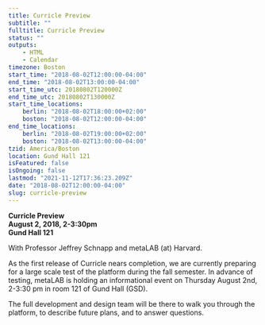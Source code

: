 ```yaml
---
title: Curricle Preview
subtitle: ""
fulltitle: Curricle Preview
status: ""
outputs:
    - HTML
    - Calendar
timezone: Boston
start_time: "2018-08-02T12:00:00-04:00"
end_time: "2018-08-02T13:00:00-04:00"
start_time_utc: 20180802T120000Z
end_time_utc: 20180802T130000Z
start_time_locations:
    berlin: "2018-08-02T18:00:00+02:00"
    boston: "2018-08-02T12:00:00-04:00"
end_time_locations:
    berlin: "2018-08-02T19:00:00+02:00"
    boston: "2018-08-02T13:00:00-04:00"
tzid: America/Boston
location: Gund Hall 121
isFeatured: false
isOngoing: false
lastmod: "2021-11-12T17:36:23.209Z"
date: "2018-08-02T12:00:00-04:00"
slug: curricle-preview
---
```

**Curricle Preview<br />
August 2, 2018, 2-3:30pm<br />
Gund Hall 121**

With Professor Jeffrey Schnapp and metaLAB (at) Harvard.

As the first release of Curricle nears completion,  we are currently preparing for a large scale test of the platform during the fall semester. In advance of testing, metaLAB is holding an informational event on Thursday August 2nd, 2-3:30 pm in room 121 of Gund Hall (GSD).

The full development and design team will be there to walk you through the platform, to describe future plans, and to answer questions.